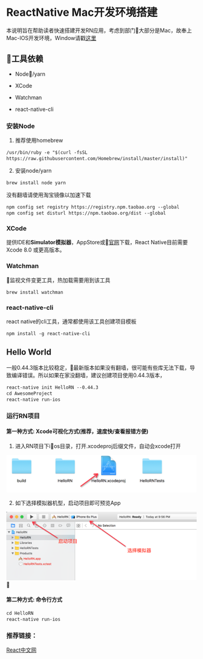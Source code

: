 # ReactNative Mac开发环境搭建

本说明旨在帮助读者快速搭建开发RN应用，考虑到部门大部分是Mac，故奉上Mac-IOS开发环境，Window请戳[这里](https://reactnative.cn/docs/0.51/getting-started.html)

## 工具依赖

- Node/yarn

- XCode

- Watchman

- react-native-cli

### 安装Node

1. 推荐使用homebrew

```shell
/usr/bin/ruby -e "$(curl -fsSL https://raw.githubusercontent.com/Homebrew/install/master/install)"
```

2. 安装node/yarn

 ```shell
 brew install node yarn
 ```

没有翻墙请使用淘宝镜像以加速下载

```
npm config set registry https://registry.npm.taobao.org --global
npm config set disturl https://npm.taobao.org/dist --global
```

### XCode

提供IDE和**Simulator模拟器**，AppStore或[官网](https://developer.apple.com/xcode/downloads/)下载，React Native目前需要Xcode 8.0 或更高版本。

### Watchman

监视文件变更工具，热加载需要用到该工具

```
brew install watchman
```

### react-native-cli

react native的cli工具，通常都使用该工具创建项目模板

 ```shell
npm install -g react-native-cli
 ```

## Hello World

一般0.44.3版本比较稳定，最新版本如果没有翻墙，很可能有些库无法下载，导致编译错误。所以如果在家没翻墙，建议创建项目使用0.44.3版本，

 ```shell
react-native init HelloRN --0.44.3
cd AwesomeProject
react-native run-ios
 ```

### 运行RN项目

#### 第一种方式: Xcode可视化方式(推荐，速度快/查看报错方便)

 1. 进入RN项目下ios目录，打开.xcodeproj后缀文件，自动会xcode打开

 ![xcodeproj后缀文件](./assets/xcodeproject.png)

 2. 如下选择模拟器机型，启动项目即可预览App

 ![xcodeproj后缀文件](./assets/run.png)
 

#### 第二种方式: 命令行方式

 ```shell
cd HelloRN
react-native run-ios
 ```

### 推荐链接：

[React中文网](https://reactnative.cn/docs/0.51/getting-started.html#content)
